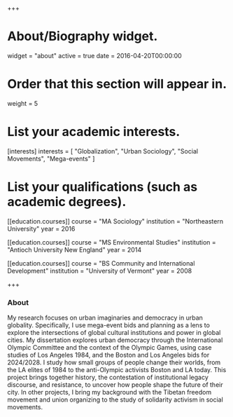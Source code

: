 +++
# About/Biography widget.
widget = "about"
active = true
date = 2016-04-20T00:00:00

# Order that this section will appear in.
weight = 5

# List your academic interests.
[interests]
  interests = [
    "Globalization",
    "Urban Sociology",
    "Social Movements",
    "Mega-events"
  ]

# List your qualifications (such as academic degrees).
[[education.courses]]
  course = "MA Sociology"
  institution = "Northeastern University"
  year = 2016

[[education.courses]]
  course = "MS Environmental Studies"
  institution = "Antioch University New England"
  year = 2014

[[education.courses]]
  course = "BS Community and International Development"
  institution = "University of Vermont"
  year = 2008

+++

### About

My research focuses on urban imaginaries and democracy in urban globality. Specifically, I use mega-event bids and planning as a lens to explore the intersections of global cultural institutions and power in global cities. My dissertation explores urban democracy through the International Olympic Committee and the context of the Olympic Games, using case studies of Los Angeles 1984, and the Boston and Los Angeles bids for 2024/2028. I study how small groups of people change their worlds, from the LA elites of 1984 to the anti-Olympic activists Boston and LA today. This project brings together history, the contestation of institutional legacy discourse, and resistance, to uncover how people shape the future of their city. In other projects, I bring my background with the Tibetan freedom movement and union organizing to the study of solidarity activism in social movements.
